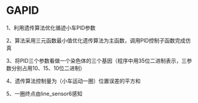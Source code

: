 # GAPID

1、利用遗传算法优化循迹小车PID参数

2、算法采用三元函数最小值优化遗传算法为主函数，调用PID控制子函数完成仿真

3、将PID三个参数看做一个染色体的三个基因（程序中用35位二进制表示，三参数分别占用10、15、10位二进制）

4、遗传算法控制量为（小车运动一圈）位置误差的平方和

5、一圈终点由line_sensor6感知
